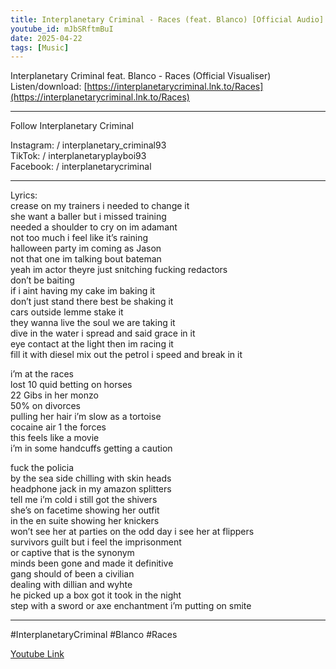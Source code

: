 ```yaml
---
title: Interplanetary Criminal - Races (feat. Blanco) [Official Audio]
youtube_id: mJbSRftmBuI
date: 2025-04-22
tags: [Music]
---
```

Interplanetary Criminal feat. Blanco - Races (Official Visualiser)  
Listen/download: [https://interplanetarycriminal.lnk.to/Races](https://interplanetarycriminal.lnk.to/Races)  

---------  

Follow Interplanetary Criminal  

Instagram:   / interplanetary_criminal93  
TikTok:   / interplanetaryplayboi93  
Facebook:   / interplanetarycriminal  

---------  

Lyrics:  
crease on my trainers i needed to change it  
she want a baller but i missed training  
needed a shoulder to cry on im adamant  
not too much i feel like it’s raining  
halloween party im coming as Jason  
not that one im talking bout bateman  
yeah im actor theyre just snitching fucking redactors  
don’t be baiting  
if i aint having my cake im baking it  
don’t just stand there best be shaking it  
cars outside lemme stake it  
they wanna live the soul we are taking it  
dive in the water i spread and said grace in it  
eye contact at the light then im racing it  
fill it with diesel mix out the petrol i speed and break in it  

i’m at the races  
lost 10 quid betting on horses  
22 Gibs in her monzo  
50% on divorces  
pulling her hair i’m slow as a tortoise  
cocaine air 1 the forces  
this feels like a movie  
i’m in some handcuffs getting a caution  

fuck the policia  
by the sea side chilling with skin heads  
headphone jack in my amazon splitters  
tell me i’m cold i still got the shivers  
she’s on facetime showing her outfit  
in the en suite showing her knickers  
won’t see her at parties on the odd day i see her at flippers  
survivors guilt but i feel the imprisonment  
or captive that is the synonym  
minds been gone and made it definitive  
gang should of been a civilian  
dealing with dillian and wyhte  
he picked up a box got it took in the night  
step with a sword or axe enchantment i’m putting on smite  
 
---------  

#InterplanetaryCriminal #Blanco #Races  
 

[Youtube Link](https://www.youtube.com/watch?v=mJbSRftmBuI)  
